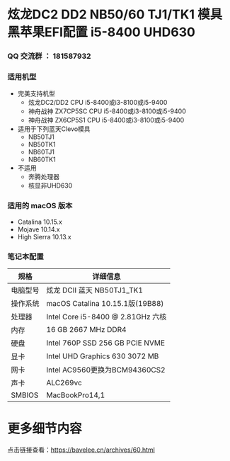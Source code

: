 # 炫龙DC2 DD2 NB50/60 TJ1/TK1 模具 黑苹果EFI配置 i5-8400 UHD630

### QQ 交流群 ： 181587932
### 适用机型
* 完美支持机型
    - 炫龙DC2/DD2 CPU i5-8400或i3-8100或i5-9400
    - 神舟战神 ZX7CP5SC CPU i5-8400或i3-8100或i5-9400
    - 神舟战神 ZX6CP5S1 CPU i5-8400或i3-8100或i5-9400
* 适用于下列蓝天Clevo模具
    - NB50TJ1
    - NB50TK1
    - NB60TJ1
    - NB60TK1
* 不适用
    - 奔腾处理器
    - 核显非UHD630


### 适用的 macOS  版本
- Catalina 10.15.x
- Mojave 10.14.x
- High Sierra 10.13.x


### 笔记本配置

| 规格     | 详细信息                                                |
| -------- | ----------------------------------------------------- |
| 电脑型号 | 炫龙 DCII 蓝天 NB50TJ1_TK1                                  |
| 操作系统 | macOS Catalina 10.15.1版(19B88)                                 |
| 处理器   | Intel Core i5-8400 @ 2.81GHz 六核                   |
| 内存     | 16 GB 2667 MHz DDR4                        |
| 硬盘     | Intel 760P SSD 256 GB PCIE NVME                     |
| 显卡     | Intel UHD Graphics 630 3072 MB    |
| 网卡     | Intel AC9560更换为BCM94360CS2                     |
| 声卡     | ALC269vc                                |
|SMBIOS | MacBookPro14,1     |

# 更多细节内容
点击链接查看：https://bavelee.cn/archives/60.html


